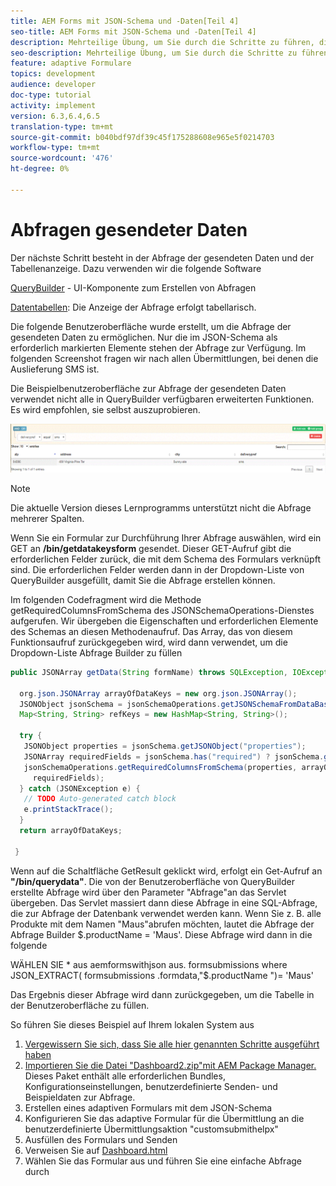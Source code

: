 ```yaml
---
title: AEM Forms mit JSON-Schema und -Daten[Teil 4]
seo-title: AEM Forms mit JSON-Schema und -Daten[Teil 4]
description: Mehrteilige Übung, um Sie durch die Schritte zu führen, die beim Erstellen eines adaptiven Formulars mit JSON-Schema und beim Abfragen der gesendeten Daten erforderlich sind.
seo-description: Mehrteilige Übung, um Sie durch die Schritte zu führen, die beim Erstellen eines adaptiven Formulars mit JSON-Schema und beim Abfragen der gesendeten Daten erforderlich sind.
feature: adaptive Formulare
topics: development
audience: developer
doc-type: tutorial
activity: implement
version: 6.3,6.4,6.5
translation-type: tm+mt
source-git-commit: b040bdf97df39c45f175288608e965e5f0214703
workflow-type: tm+mt
source-wordcount: '476'
ht-degree: 0%

---
```



# Abfragen gesendeter Daten


Der nächste Schritt besteht in der Abfrage der gesendeten Daten und der Tabellenanzeige. Dazu verwenden wir die folgende Software

[QueryBuilder](https://querybuilder.js.org/)  - UI-Komponente zum Erstellen von Abfragen

[Datentabellen](https://datatables.net/): Die Anzeige der Abfrage erfolgt tabellarisch.

Die folgende Benutzeroberfläche wurde erstellt, um die Abfrage der gesendeten Daten zu ermöglichen. Nur die im JSON-Schema als erforderlich markierten Elemente stehen der Abfrage zur Verfügung. Im folgenden Screenshot fragen wir nach allen Übermittlungen, bei denen die Auslieferung SMS ist.

Die Beispielbenutzeroberfläche zur Abfrage der gesendeten Daten verwendet nicht alle in QueryBuilder verfügbaren erweiterten Funktionen. Es wird empfohlen, sie selbst auszuprobieren.

![QueryBuilder](assets/querybuilderui.gif)

>[!NOTE]
>
>Die aktuelle Version dieses Lernprogramms unterstützt nicht die Abfrage mehrerer Spalten.

Wenn Sie ein Formular zur Durchführung Ihrer Abfrage auswählen, wird ein GET an **/bin/getdatakeysform** gesendet. Dieser GET-Aufruf gibt die erforderlichen Felder zurück, die mit dem Schema des Formulars verknüpft sind. Die erforderlichen Felder werden dann in der Dropdown-Liste von QueryBuilder ausgefüllt, damit Sie die Abfrage erstellen können.

Im folgenden Codefragment wird die Methode getRequiredColumnsFromSchema des JSONSchemaOperations-Dienstes aufgerufen. Wir übergeben die Eigenschaften und erforderlichen Elemente des Schemas an diesen Methodenaufruf. Das Array, das von diesem Funktionsaufruf zurückgegeben wird, wird dann verwendet, um die Dropdown-Liste Abfrage Builder zu füllen

```java
public JSONArray getData(String formName) throws SQLException, IOException {

  org.json.JSONArray arrayOfDataKeys = new org.json.JSONArray();
  JSONObject jsonSchema = jsonSchemaOperations.getJSONSchemaFromDataBase(formName);
  Map<String, String> refKeys = new HashMap<String, String>();

  try {
   JSONObject properties = jsonSchema.getJSONObject("properties");
   JSONArray requiredFields = jsonSchema.has("required") ? jsonSchema.getJSONArray("required") : null;
   jsonSchemaOperations.getRequiredColumnsFromSchema(properties, arrayOfDataKeys, "", jsonSchema, refKeys,
     requiredFields);
  } catch (JSONException e) {
   // TODO Auto-generated catch block
   e.printStackTrace();
  }
  return arrayOfDataKeys;

 }
```

Wenn auf die Schaltfläche GetResult geklickt wird, erfolgt ein Get-Aufruf an **&quot;/bin/querydata&quot;**. Die von der Benutzeroberfläche von QueryBuilder erstellte Abfrage wird über den Parameter &quot;Abfrage&quot;an das Servlet übergeben. Das Servlet massiert dann diese Abfrage in eine SQL-Abfrage, die zur Abfrage der Datenbank verwendet werden kann. Wenn Sie z. B. alle Produkte mit dem Namen &quot;Maus&quot;abrufen möchten, lautet die Abfrage der Abfrage Builder $.productName = &#39;Maus&#39;. Diese Abfrage wird dann in die folgende

WÄHLEN SIE * aus aemformswithjson aus.  formsubmissions where JSON_EXTRACT( formsubmissions .formdata,&quot;$.productName &quot;)= &#39;Maus&#39;

Das Ergebnis dieser Abfrage wird dann zurückgegeben, um die Tabelle in der Benutzeroberfläche zu füllen.

So führen Sie dieses Beispiel auf Ihrem lokalen System aus

1. [Vergewissern Sie sich, dass Sie alle hier genannten Schritte ausgeführt haben](part2.md)
1. [Importieren Sie die Datei &quot;Dashboard2.zip&quot;mit AEM Package Manager.](assets/dashboardv2.zip) Dieses Paket enthält alle erforderlichen Bundles, Konfigurationseinstellungen, benutzerdefinierte Senden- und Beispieldaten zur Abfrage.
1. Erstellen eines adaptiven Formulars mit dem JSON-Schema
1. Konfigurieren Sie das adaptive Formular für die Übermittlung an die benutzerdefinierte Übermittlungsaktion &quot;customsubmithelpx&quot;
1. Ausfüllen des Formulars und Senden
1. Verweisen Sie auf [Dashboard.html](http://localhost:4502/content/AemForms/dashboard.html)
1. Wählen Sie das Formular aus und führen Sie eine einfache Abfrage durch

